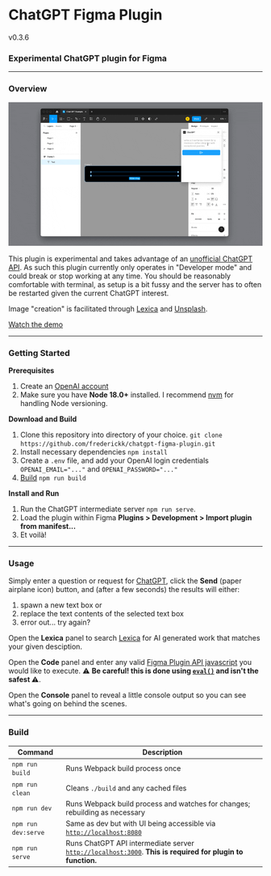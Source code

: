 # ChatGPT Figma Plugin

v0.3.6

### Experimental ChatGPT plugin for Figma

---
### Overview

[![Screen capture of ChatGPT Figma Plugin UI](./assets/chat-gpt-figma-plugin-simple.gif)](https://youtu.be/D6XjwKuU4PU)

This plugin is experimental and takes advantage of an [unofficial ChatGPT API](https://github.com/transitive-bullshit/chatgpt-api). As such this plugin currently only operates in "Developer mode" and could break or stop working at any time. You should be reasonably comfortable with terminal, as setup is a bit fussy and the server has to often be restarted given the current ChatGPT interest.

Image "creation" is facilitated through [Lexica](https://lexica.art) and [Unsplash](https://unsplash.com).

[Watch the demo](https://youtu.be/D6XjwKuU4PU)

---
### Getting Started

**Prerequisites**

1. Create an [OpenAI account](https://auth0.openai.com/u/signup/)
2. Make sure you have **Node 18.0+** installed. I recommend [nvm](https://github.com/nvm-sh/nvm#installing-and-updating) for handling Node versioning.

**Download and Build**

1. Clone this repository into directory of your choice. `git clone https://github.com/frederickk/chatgpt-figma-plugin.git`
2. Install necessary dependencies `npm install`
3. Create a `.env` file, and add your OpenAI login credentials `OPENAI_EMAIL="..."` and `OPENAI_PASSWORD="..."`
4. [Build](#build) `npm run build`

**Install and Run**

1. Run the ChatGPT intermediate server `npm run serve`.
2. Load the plugin within Figma **Plugins > Development > Import plugin from manifest...**
3. Et voilà!


---
### Usage

Simply enter a question or request for [ChatGPT](https://chat.openai.com), click the **Send** (paper airplane icon) button, and (after a few seconds) the results will either:
1. spawn a new text box or
2. replace the text contents of the selected text box
3. error out... try again?

Open the **Lexica** panel to search [Lexica](https://lexica.art) for AI generated work that matches your given desciption.

Open the **Code** panel and enter any valid [Figma Plugin API javascript](https://www.figma.com/plugin-docs/api/api-reference) you would like to execute. ⚠️ **Be careful! this is done using [`eval()`](https://developer.mozilla.org/en-US/docs/Web/JavaScript/Reference/Global_Objects/eval) and isn't the safest ⚠️**.

Open the **Console** panel to reveal a little console output so you can see what's going on behind the scenes.


---
### Build

| Command | Description |
| ------- | ----------- |
| `npm run build` | Runs Webpack build process once |
| `npm run clean` | Cleans `./build` and any cached files |
| `npm run dev`   | Runs Webpack build process and watches for changes; rebuilding as necessary |
| `npm run dev:serve` | Same as dev but with UI being accessible via [`http://localhost:8080`](http://localhost:8080) |
| `npm run serve` | Runs ChatGPT API intermediate server [`http://localhost:3000`](http://localhost:3000). **This is required for plugin to function.** |



